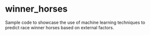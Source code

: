 # winner_horses
Sample code to showcase the use of machine learning techniques to predict race winner horses based on external factors.
